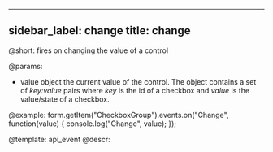 
---
sidebar_label: change
title: change
---          

@short: fires on changing the value of a control
 

@params:
- value     object     the current value of the control. The object contains a set of <i>key:value</i> pairs where <i>key</i> is the id of a checkbox and <i>value</i> is the value/state of a checkbox.


@example:
form.getItem("CheckboxGroup").events.on("Change", function(value) {
    console.log("Change", value);
});


@template: api_event
@descr:


